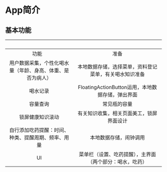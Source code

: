 # App简介
## 基本功能
|      |      |
| :--: | :--: |
| 功能     | 准备 |
| 用户数据采集，个性化喝水量（年龄、身高、体重、是否为病人） | 本地数据存储，选择菜单，资料登记菜单，有关喝水知识准备 |
| 喝水记录 | FloatingActionButton运用，本地数据存储，弹出界面 |
| 容量查询 | 常见瓶的容量 |
| 锁屏健康知识滚动 | 有关知识收集，相关页面美工，锁屏界面设计 |
| 自行添加吃药提醒：时间、种类、提醒周期、频率、用量 | 本地数据存储，闹钟调用 |
| UI | 菜单栏（设置、吃药提醒），主界面（两个部分：喝水，吃药） |
